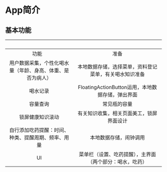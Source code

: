 # App简介
## 基本功能
|      |      |
| :--: | :--: |
| 功能     | 准备 |
| 用户数据采集，个性化喝水量（年龄、身高、体重、是否为病人） | 本地数据存储，选择菜单，资料登记菜单，有关喝水知识准备 |
| 喝水记录 | FloatingActionButton运用，本地数据存储，弹出界面 |
| 容量查询 | 常见瓶的容量 |
| 锁屏健康知识滚动 | 有关知识收集，相关页面美工，锁屏界面设计 |
| 自行添加吃药提醒：时间、种类、提醒周期、频率、用量 | 本地数据存储，闹钟调用 |
| UI | 菜单栏（设置、吃药提醒），主界面（两个部分：喝水，吃药） |
